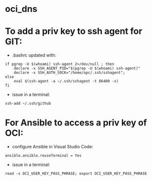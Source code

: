 # oci_dns

# To add a priv key to ssh agent for GIT:
- .bashrc updated with:
>
    if pgrep -U $(whoami) ssh-agent 2>/dev/null ; then
        declare -x SSH_AGENT_PID="$(pgrep -U $(whoami) ssh-agent)"
        declare -x SSH_AUTH_SOCK="/home/opc/.ssh/sshagent";
    else
        eval $(ssh-agent -a ~/.ssh/sshagent -t 86400 -s)
    fi

- issue in a terminal:
>
    ssh-add ~/.ssh/github

# For Ansible to access a priv key of OCI:
- configure Ansible in Visual Studio Code:
>
    ansible.ansible.reuseTerminal = Yes
- issue in a terminal:
>
    read -s OCI_USER_KEY_PASS_PHRASE; export OCI_USER_KEY_PASS_PHRASE
